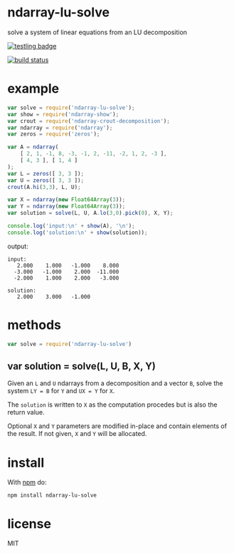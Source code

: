 # ndarray-lu-solve

solve a system of linear equations from an LU decomposition

[![testling badge](https://ci.testling.com/substack/ndarray-lu-solve.png)](https://ci.testling.com/substack/ndarray-lu-solve)

[![build status](https://secure.travis-ci.org/substack/ndarray-lu-solve.png)](http://travis-ci.org/substack/ndarray-lu-solve)

# example

``` js
var solve = require('ndarray-lu-solve');
var show = require('ndarray-show');
var crout = require('ndarray-crout-decomposition');
var ndarray = require('ndarray');
var zeros = require('zeros');

var A = ndarray(
    [ 2, 1, -1, 8, -3, -1, 2, -11, -2, 1, 2, -3 ],
    [ 4, 3 ], [ 1, 4 ]
);
var L = zeros([ 3, 3 ]);
var U = zeros([ 3, 3 ]);
crout(A.hi(3,3), L, U);

var X = ndarray(new Float64Array(3));
var Y = ndarray(new Float64Array(3));
var solution = solve(L, U, A.lo(3,0).pick(0), X, Y);

console.log('input:\n' + show(A), '\n');
console.log('solution:\n' + show(solution));
```

output:

```
input:
   2.000    1.000   -1.000    8.000
  -3.000   -1.000    2.000  -11.000
  -2.000    1.000    2.000   -3.000 

solution:
   2.000    3.000   -1.000
```

# methods

``` js
var solve = require('ndarray-lu-solve')
```

## var solution = solve(L, U, B, X, Y)

Given an `L` and `U` ndarrays from a decomposition and a vector `B`, solve the
system `LY = B` for `Y` and `UX = Y` for `X`.

The `solution` is written to `X` as the computation procedes but is also the
return value.

Optional `X` and `Y` parameters are modified in-place and contain elements of
the result. If not given, `X` and `Y` will be allocated.

# install

With [npm](https://npmjs.org) do:

```
npm install ndarray-lu-solve
```

# license

MIT

